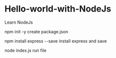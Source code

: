 # Hello-world-with-NodeJs
Learn NodeJs

npm init -y			                    create package.json

npm install express --save	        install express and save 

node index.js                       run file
